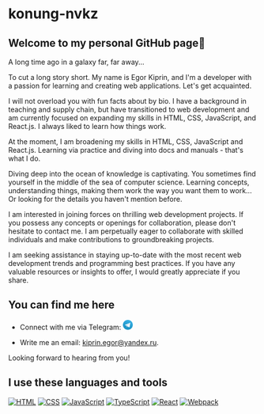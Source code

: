 # konung-nvkz

## Welcome to my personal GitHub page👋

A long time ago in a galaxy far, far away...

To cut a long story short.
My name is Egor Kiprin, and I'm a developer with a passion for learning and creating web applications. Let's get acquainted.

I will not overload you with fun facts about by bio. I have a background in teaching and supply chain, but have transitioned to web development and am currently focused on expanding my skills in HTML, CSS, JavaScript, and React.js. I always liked to learn how things work.

At the moment, I am broadening my skills in HTML, CSS, JavaScript and React.js. Learning via practice and diving into docs and manuals - that's what I do.

Diving deep into the ocean of knowledge is captivating.
You sometimes find yourself in the middle of the sea of computer science. Learning concepts, understanding things, making them work the way you want them to work... Or looking for the details you haven't mention before.

I am interested in joining forces on thrilling web development projects. If you possess any concepts or openings for collaboration, please don't hesitate to contact me. I am perpetually eager to collaborate with skilled individuals and make contributions to groundbreaking projects.

I am seeking assistance in staying up-to-date with the most recent web development trends and programming best practices. If you have any valuable resources or insights to offer, I would greatly appreciate if you share.

## You can find me here

+ Connect with me via Telegram: [<img src="/icons/telegram.svg" alt="Telegram" width="20" height="20" alt="Telegram">](https://t.me/kiprin_egor)

+ Write me an email:
[kiprin.egor@yandex.ru](mailto:kiprin.egor@yandex.ru).

Looking forward to hearing from you!

## I use these languages and tools

[![HTML](https://raw.githubusercontent.com/konung-nvkz/konung-nvkz/main/icons/html.svg|width=25px)](https://www.w3.org/html/)
[![CSS](https://raw.githubusercontent.com/konung-nvkz/konung-nvkz/main/icons/css.svg|width=25px)](https://www.w3schools.com/css/)
[![JavaScript](https://raw.githubusercontent.com/konung-nvkz/konung-nvkz/main/icons/javascript.svg|width=25px)](https://developer.mozilla.org/en-US/docs/Web/JavaScript)
[![TypeScript](https://raw.githubusercontent.com/konung-nvkz/konung-nvkz/main/icons/typescript.svg|width=25px)](https://www.typescriptlang.org/)
[![React](https://raw.githubusercontent.com/konung-nvkz/konung-nvkz/main/icons/react.svg|width=25px)](https://reactjs.org/)
[![Webpack](https://raw.githubusercontent.com/konung-nvkz/konung-nvkz/main/icons/webpack.svg|width=25px)](https://webpack.js.org/)

<!-- 
## I use these languages and tools

[![HTML](/icons/html.svg)](https://www.w3.org/html/)
[![CSS](/icons/css.svg)](https://www.w3schools.com/css/)
[![JavaScript](/icons/javascript.svg)](https://developer.mozilla.org/en-US/docs/Web/JavaScript)
[![TypeScript](/icons/typescript.svg)](https://www.typescriptlang.org/)
[![React](/icons/react.svg)](https://reactjs.org/)
[![Webpack](/icons/webpack.svg)](https://webpack.js.org/) -->

<!--
**konung-nvkz/konung-nvkz** is a ✨ _special_ ✨ repository because its `README.md` (this file) appears on your GitHub profile.

Here are some ideas to get you started:

- 🔭 I’m currently working on ...
- 🌱 I’m currently learning ...
- 👯 I’m looking to collaborate on ...
- 🤔 I’m looking for help with ...
- 💬 Ask me about ...
- 📫 How to reach me: ...
- 😄 Pronouns: ...
- ⚡ Fun fact: ...
-->
